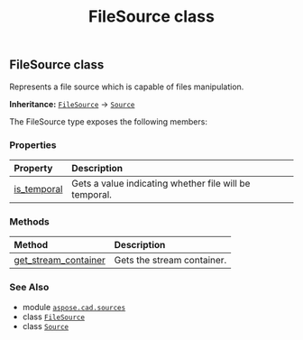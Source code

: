 ﻿---
title: FileSource class
second_title: Aspose.CAD for Python via .NET API References
description: 
type: docs
weight: 30
url: /python-net/aspose.cad.sources/filesource/
is_root: false
---

## FileSource class

Represents a file source which is capable of files manipulation.



**Inheritance:** [`FileSource`](/cad/python-net/aspose.cad.sources/filesource) → 
[`Source`](/cad/python-net/aspose.cad/source)



The FileSource type exposes the following members:

### Properties
| Property | Description |
| :- | :- |
| [is_temporal](/cad/python-net/aspose.cad.sources/filesource/is_temporal) | Gets a value indicating whether file will be temporal. |


### Methods
| Method | Description |
| :- | :- |
| [get_stream_container](/cad/python-net/aspose.cad.sources/filesource/get_stream_container/#) | Gets the stream container. |



### See Also
* module [`aspose.cad.sources`](..)
* class [`FileSource`](/cad/python-net/aspose.cad.sources/filesource)
* class [`Source`](/cad/python-net/aspose.cad/source)
